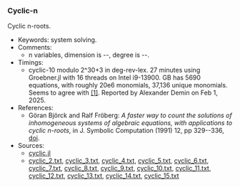 ### Cyclic-n

Cyclic n-roots.

- Keywords: system solving.
- Comments: 
    - n variables, dimension is --, degree is --.
- Timings:
    - cyclic-10 modulo 2^30+3 in deg-rev-lex. 27 minutes using Groebner.jl with 16 threads on Intel i9-13900. GB has 5690 equations, with roughly 20e6 monomials, 37,136 unique monomials. Seems to agree with [[1]](https://arxiv.org/abs/1903.12427). Reported by Alexander Demin on Feb 1, 2025.
- References:
    - Göran Björck and Ralf Fröberg:
    *A faster way to count the solutions of inhomogeneous systems
    of algebraic equations, with applications to cyclic n-roots*,
    in J. Symbolic Computation (1991) 12, pp 329--336, [doi](https://doi.org/10.1016/S0747-7171(08)80153-8).
- Sources:
    - [cyclic.jl](./systems/cyclic/cyclic.jl)
    - [cyclic_2.txt](./systems/cyclic/txt/cyclic_2.txt), [cyclic_3.txt](./systems/cyclic/txt/cyclic_3.txt), [cyclic_4.txt](./systems/cyclic/txt/cyclic_4.txt), [cyclic_5.txt](./systems/cyclic/txt/cyclic_5.txt), [cyclic_6.txt](./systems/cyclic/txt/cyclic_6.txt), [cyclic_7.txt](./systems/cyclic/txt/cyclic_7.txt), [cyclic_8.txt](./systems/cyclic/txt/cyclic_8.txt), [cyclic_9.txt](./systems/cyclic/txt/cyclic_9.txt), [cyclic_10.txt](./systems/cyclic/txt/cyclic_10.txt), [cyclic_11.txt](./systems/cyclic/txt/cyclic_11.txt), [cyclic_12.txt](./systems/cyclic/txt/cyclic_12.txt), [cyclic_13.txt](./systems/cyclic/txt/cyclic_13.txt), [cyclic_14.txt](./systems/cyclic/txt/cyclic_14.txt), [cyclic_15.txt](./systems/cyclic/txt/cyclic_15.txt)
